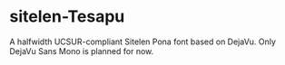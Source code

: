 # sitelen-Tesapu
A halfwidth UCSUR-compliant Sitelen Pona font based on DejaVu. Only DejaVu Sans Mono is planned for now.
